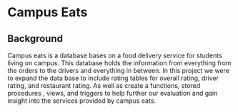# Campus Eats

## Background

Campus eats is a database bases on a food delivery service for students living on campus. This database holds the information from everything from the orders to the drivers and everything in between. In this project we were to expand the data base to include rating tables for overall rating, driver rating, and restaurant rating. As well as create a functions, stored procedures , views, and triggers to help further our evaluation and gain insight into the services provided by campus eats. 



    

 

